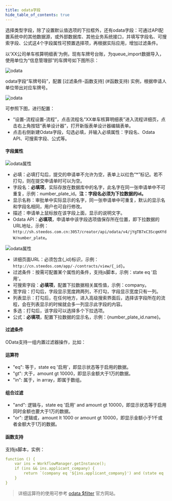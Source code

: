 ```yaml
---
title: odata字段
hide_table_of_contents: true
---
```


选择类型字段，除了设置默认值选项的下拉框外，还有odata字段：可通过API配置系统中的其他数据源，或外部数据库、其他业务系统接口，并填写字段名、可搜索字段、公式这4个字段属性可预置选择项，再根据实际应用，增加过滤条件。

以‘XX公司单车核算明细表’为例，现有车牌号台账，为queue_import数据导入，使用单位为“信息管理部”的车牌号如下图所示：

![odata](/assets/workflow/odata_2.png)

odata字段“车牌号码”，配置 [过滤条件-函数支持] (#函数支持) 实例，根据申请人单位带出对应车牌号。

![odata](/assets/workflow/odata_1.png)

可参照下图，进行配置：

- “设置-流程设置-流程”，点击流程名“XX单车核算明细表”进入流程详细页，点击右上角按钮“表单设计器”，打开新版表单设计器编辑表单。
- 点击右侧新建Odata字段，勾选必填，并输入必填属性：字段名、Odata API、可搜索字段、公式等。

#### 字段属性

![odata属性](/assets/workflow/odata.png)

- 必填：必填打勾后，提交的申请单不允许为空，表单上以红色“*”标记。若不打勾，则在提交申请单时可以为空。
- 字段名：**必填项**，实际存放在数据库中的名字，此名字在同一张申请单中不可重复，示例：number_plate_id。**注：字段名必须为下拉数据的id。**
- 显示名称：审批单中实际显示的名字，同一张申请单中可重复，默认的显示名和字段名相同，用户也可自行修改。
- 描述：申请单上鼠标放在该字段上面，显示的说明文字。
- Odata API：**必填项**，申请单中该字段选项值保存所在位置，即下拉数据的URL地址，示例：`http://sh.steedos.com.cn:3057/creator/api/odata/v4/jYgTB7xC3ScqmXYdW/number_plate`。

![odata属性](/assets/workflow/odata_3.png)

- 详细页面URL：必须包含{_id}标识，示例：`http://cn.steedos.com/app/-/contracts/view/{_id}`。
- 过滤条件：按需可配置某个属性的条件，支持js脚本，示例：state eq '启用'。
- 可搜索字段：**必填项**，配置下拉数据相关属性值，示例：company。
- 宽字段：打勾后，字段显示宽度跨两列，不打勾，字段显示宽度只有一列。
- 列表显示：打勾后，在任何地方，进入高级搜索界面后，选择该字段所在的流程，会在列表显示的时候就会多一列显示此字段的内容。
- 多选：打勾后，该字段可以选择多个下拉选项。
- 公式：**必填项**，配置下拉数据的显示名，示例：{number_plate_id.name}。

#### 过滤条件

OData支持一组内置过滤器操作，比如：

#### 运算符

- "eq": 等于，state eq '启用'，即显示状态等于启用的数据。
- "gt": 大于，amount gt 10000，即显示金额大于1万的数据。
- "in": 属于，in array，即属于数组。

#### 组合过滤

- "and": 逻辑与，state eq '启用' and amount gt 10000，即显示状态等于启用同时金额也要大于1万的数据。
- "or": 逻辑或，amount lt 1000 or amount gt 10000，即显示金额小于1千或者金额大于1万的数据。

#### 函数支持

支持js脚本，实例：
```yml
function () {
    var ins = WorkflowManager.getInstance();
    if (ins && ins.applicant_company) {
        return `(company eq '${ins.applicant_company}') and (state eq '启用')`
    }
}
```

> 详细运算符的使用可参考 [odata $filter](https://docs.oasis-open.org/odata/odata/v4.01/os/part1-protocol/odata-v4.01-os-part1-protocol.html#sec_BuiltinFilterOperations) 官方网站。
